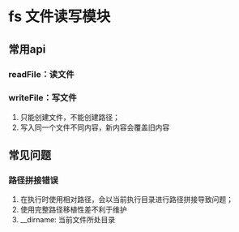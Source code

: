 # fs 文件读写模块
## 常用api
### readFile：读文件
### writeFile：写文件
1. 只能创建文件，不能创建路径；
2. 写入同一个文件不同内容，新内容会覆盖旧内容
## 常见问题
### 路径拼接错误
1. 在执行时使用相对路径，会以当前执行目录进行路径拼接导致问题；
2. 使用完整路径移植性差不利于维护
3. __dirname: 当前文件所处目录